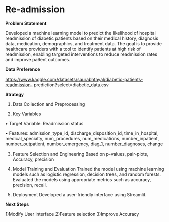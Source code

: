 # Re-admission

**Problem Statement**

Developed a machine learning model to predict the likelihood of hospital readmission of diabetic patients based on their medical history, diagnosis data, medication, demographics, and treatment data. The goal is to provide healthcare providers with a tool to identify patients at high risk of readmission, enabling targeted interventions to reduce readmission rates and improve pa6ent outcomes.

**Data Preference**

https://www.kaggle.com/datasets/saurabhtayal/diabetic-patients-readmission- 
prediction?select=diabetic_data.csv 

**Strategy**

1. Data Collection and Preprocessing

2. Key Variables

• Target Variable: Readmission status

• Features: admission_type_id, discharge_disposition_id, time_in_hospital, medical_specialty,   num_procedures, num_medications, number_inpatient, number_outpatient, number_emergency, diag_1, number_diagnoses, change

3. Feature Selection and Engineering
   Based on p-values, pair-plots, Accuracy, precision

4. Model Training and Evaluation
   Trained the model using machine learning models such as logistic regression, decision trees, and random forests.
   Evaluated the models using appropriate metrics such as accuracy, precision, recall.

5. Deployment
   Developed a user-friendly interface using Streamlit.

**Next Steps**

1)Modify User interface
2)Feature selection
3)Improve Accuracy

 
 

